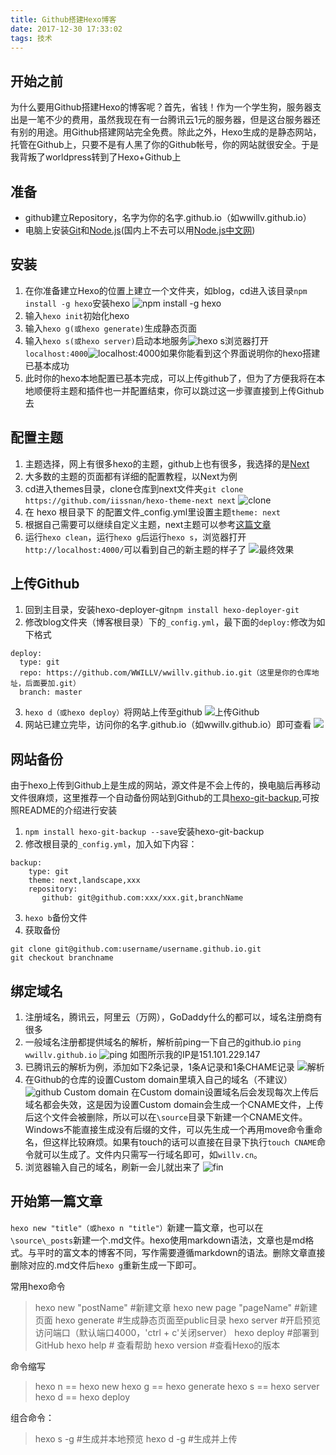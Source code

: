 ```yaml
---
title: Github搭建Hexo博客
date: 2017-12-30 17:33:02
tags: 技术
---
```


## 开始之前
为什么要用Github搭建Hexo的博客呢？首先，省钱！作为一个学生狗，服务器支出是一笔不少的费用，虽然我现在有一台腾讯云1元的服务器，但是这台服务器还有别的用途。用Github搭建网站完全免费。除此之外，Hexo生成的是静态网站，托管在Github上，只要不是有人黑了你的Github帐号，你的网站就很安全。于是我背叛了worldpress转到了Hexo+Github上
<!--more-->

## 准备
- github建立Repository，名字为你的名字.github.io（如wwillv.github.io）
- 电脑上安装[Git](https://git-scm.com/)和[Node.js](https://nodejs.org/)(国内上不去可以用[Node.js中文网](nodejs.cn/download/))

## 安装
1. 在你准备建立Hexo的位置上建立一个文件夹，如blog，cd进入该目录`npm install -g hexo`安装hexo
![npm install -g hexo](http://willv-10051416.cossh.myqcloud.com/willv/GithubHexo/1.png)
2. 输入`hexo init`初始化hexo
3. 输入`hexo g(或hexo generate)`生成静态页面
4. 输入`hexo s(或hexo server)`启动本地服务![hexo s](http://willv-10051416.cossh.myqcloud.com/willv/GithubHexo/2.png)浏览器打开`localhost:4000`![localhost:4000](http://willv-10051416.cossh.myqcloud.com/willv/GithubHexo/3.png)如果你能看到这个界面说明你的hexo搭建已基本成功
5. 此时你的hexo本地配置已基本完成，可以上传github了，但为了方便我将在本地顺便将主题和插件也一并配置结束，你可以跳过这一步骤直接到上传Github去

## 配置主题
1. 主题选择，网上有很多hexo的主题，github上也有很多，我选择的是[Next](https://github.com/iissnan/hexo-theme-next)
2. 大多数的主题的页面都有详细的配置教程，以Next为例
3. cd进入themes目录，clone仓库到next文件夹`git clone https://github.com/iissnan/hexo-theme-next next`
![clone](http://willv-10051416.cossh.myqcloud.com/willv/GithubHexo/4.png)
4. 在 hexo 根目录下 的配置文件_config.yml里设置主题`theme: next`
5. 根据自己需要可以继续自定义主题，next主题可以参考[这篇文章](https://www.jianshu.com/p/f054333ac9e6)
6. 运行`hexo clean`，运行`hexo g`后运行`hexo s`，浏览器打开`http://localhost:4000/`可以看到自己的新主题的样子了
![最终效果](http://willv-10051416.cossh.myqcloud.com/willv/GithubHexo/5.png)

## 上传Github
1. 回到主目录，安装hexo-deployer-git`npm install hexo-deployer-git`
2. 修改blog文件夹（博客根目录）下的`_config.yml`，最下面的`deploy:`修改为如下格式
```
deploy:
  type: git
  repo: https://github.com/WWILLV/wwillv.github.io.git（这里是你的仓库地址，后面要加.git）
  branch: master
```
3. `hexo d（或hexo deploy）`将网站上传至github
![上传Github](http://willv-10051416.cossh.myqcloud.com/willv/GithubHexo/6.png)
4. 网站已建立完毕，访问你的名字.github.io（如wwillv.github.io）即可查看
![](http://willv-10051416.cossh.myqcloud.com/willv/GithubHexo/7.png)

## 网站备份
由于hexo上传到Github上是生成的网站，源文件是不会上传的，换电脑后再移动文件很麻烦，这里推荐一个自动备份网站到Github的工具[hexo-git-backup](https://github.com/coneycode/hexo-git-backup),可按照README的介绍进行安装
1. `npm install hexo-git-backup --save`安装hexo-git-backup
2. 修改根目录的`_config.yml`，加入如下内容：
```
backup:
    type: git
    theme: next,landscape,xxx
    repository:
       github: git@github.com:xxx/xxx.git,branchName
```
3. `hexo b`备份文件
4. 获取备份
```
git clone git@github.com:username/username.github.io.git
git checkout branchname
```

## 绑定域名
1. 注册域名，腾讯云，阿里云（万网），GoDaddy什么的都可以，域名注册商有很多
2. 一般域名注册都提供域名的解析，解析前ping一下自己的github.io `ping wwillv.github.io`
![ping](http://willv-10051416.cossh.myqcloud.com/willv/GithubHexo/8.png)
如图所示我的IP是151.101.229.147
3. 已腾讯云的解析为例，添加如下2条记录，1条A记录和1条CHAME记录
![解析](http://willv-10051416.cossh.myqcloud.com/willv/GithubHexo/9.png)
4. 在Github的仓库的设置Custom domain里填入自己的域名（不建议）
![github Custom domain](http://willv-10051416.cossh.myqcloud.com/willv/GithubHexo/10.png)
在Custom domain设置域名后会发现每次上传后域名都会失效，这是因为设置Custom domain会生成一个CNAME文件，上传后这个文件会被删除，所以可以在`\source`目录下新建一个CNAME文件。Windows不能直接生成没有后缀的文件，可以先生成一个再用move命令重命名，但这样比较麻烦。如果有touch的话可以直接在目录下执行`touch CNAME`命令就可以生成了。文件内只需写一行域名即可，如`willv.cn`。
5. 浏览器输入自己的域名，刷新一会儿就出来了
![fin](http://willv-10051416.cossh.myqcloud.com/willv/GithubHexo/11.png)

## 开始第一篇文章
`hexo new "title"（或hexo n "title"）`新建一篇文章，也可以在`\source\_posts`新建一个.md文件。hexo使用markdown语法，文章也是md格式。与平时的富文本的博客不同，写作需要遵循markdown的语法。删除文章直接删除对应的.md文件后`hexo g`重新生成一下即可。

常用hexo命令
> hexo new "postName" #新建文章
> hexo new page "pageName" #新建页面
> hexo generate #生成静态页面至public目录
> hexo server #开启预览访问端口（默认端口4000，'ctrl + c'关闭server）
> hexo deploy #部署到GitHub
> hexo help  # 查看帮助
> hexo version  #查看Hexo的版本

命令缩写
> hexo n == hexo new
> hexo g == hexo generate
> hexo s == hexo server
> hexo d == hexo deploy

组合命令：
> hexo s -g #生成并本地预览
> hexo d -g #生成并上传
